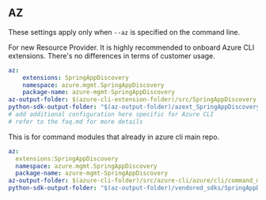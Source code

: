 ## AZ

These settings apply only when `--az` is specified on the command line.

For new Resource Provider. It is highly recommended to onboard Azure CLI extensions. There's no differences in terms of customer usage. 

``` yaml $(az) && $(target-mode) != 'core'
az:
    extensions: SpringAppDiscovery
    namespace: azure.mgmt.SpringAppDiscovery
    package-name: azure-mgmt-SpringAppDiscovery
az-output-folder: $(azure-cli-extension-folder)/src/SpringAppDiscovery
python-sdk-output-folder: "$(az-output-folder)/azext_SpringAppDiscovery/vendored_sdks/SpringAppDiscovery"
# add additional configuration here specific for Azure CLI
# refer to the faq.md for more details
```



This is for command modules that already in azure cli main repo. 
``` yaml $(az) && $(target-mode) == 'core'
az:
  extensions:SpringAppDiscovery
  namespace: azure.mgmt.SpringAppDiscovery
  package-name: azure-mgmt-SpringAppDiscovery
az-output-folder: $(azure-cli-folder)/src/azure-cli/azure/cli/command_modules/SpringAppDiscovery
python-sdk-output-folder: "$(az-output-folder)/vendored_sdks/SpringAppDiscovery"
``` 
